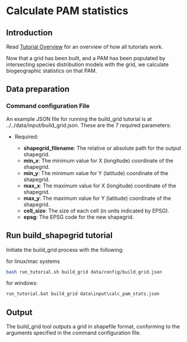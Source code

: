 # Calculate PAM statistics

## Introduction

Read [Tutorial Overview](../tutorial/w1_overview.md) for an overview of how all
tutorials work.

Now that a grid has been built, and a PAM has been populated by intersecting species
distribution models with the grid, we calculate biogeographic statistics on that PAM.

## Data preparation

### Command configuration File

An example JSON file for running the build_grid tutorial is at
../../data/input/build_grid.json. These are the 7 required parameters:

* Required:

  * **shapegrid_filename**: The relative or absolute path for the output shapegrid.
  * **min_x**: The minimum value for X (longitude) coordinate of the shapegrid.
  * **min_y**: The minimum value for Y (latitude) coordinate of the shapegrid.
  * **max_x**: The maximum value for X (longitude) coordinate of the shapegrid.
  * **max_y**: The maximum value for Y (latitude) coordinate of the shapegrid.
  * **cell_size**: The size of each cell (in units indicated by EPSG).
  * **epsg**: The EPSG code for the new shapegrid.

## Run build_shapegrid tutorial

Initiate the build_grid process with the following:

for linux/mac systems

```zsh
bash run_tutorial.sh build_grid data/config/build_grid.json
```

for windows:

```cmd
run_tutorial.bat build_grid data\input\calc_pam_stats.json
```

## Output

The build_grid tool outputs a grid in shapefile format, conforming to the arguments
specified in the command configuration file.
